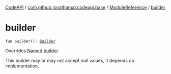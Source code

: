 [CodeAPI](../../index.md) / [com.github.jonathanxd.codeapi.base](../index.md) / [ModuleReference](index.md) / [builder](.)

# builder

`fun builder(): `[`Builder`](-builder/index.md)

Overrides [Named.builder](../-named/builder.md)

This builder may or may not accept null values, it depends on implementation.

